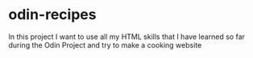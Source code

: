 # odin-recipes

In this project I want to use all my HTML skills that I have learned so far during the Odin Project and try to make a cooking website
